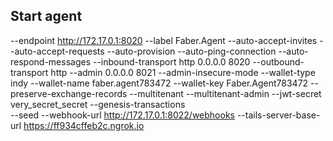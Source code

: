 ## Start agent

--endpoint http://172.17.0.1:8020 
--label Faber.Agent 
--auto-accept-invites 
--auto-accept-requests
--auto-provision
--auto-ping-connection 
--auto-respond-messages 
--inbound-transport http 0.0.0.0 8020 
--outbound-transport http 
--admin 0.0.0.0 8021 
--admin-insecure-mode 
--wallet-type indy 
--wallet-name faber.agent783472 
--wallet-key Faber.Agent783472 
--preserve-exchange-records 
 --multitenant 
--multitenant-admin 
--jwt-secret very_secret_secret 
--genesis-transactions  
--seed <SEED>
--webhook-url http://172.17.0.1:8022/webhooks 
--tails-server-base-url https://ff934cffeb2c.ngrok.io 
